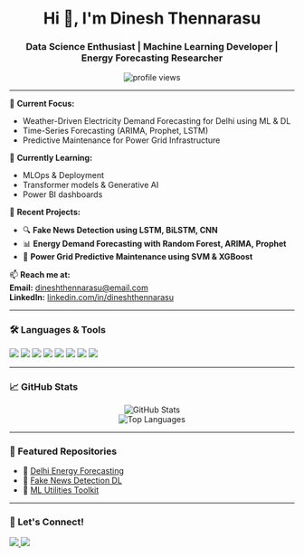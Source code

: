 <h1 align="center">Hi 👋, I'm Dinesh Thennarasu</h1>
<h3 align="center">Data Science Enthusiast | Machine Learning Developer | Energy Forecasting Researcher</h3>

<p align="center">
  <img src="https://komarev.com/ghpvc/?username=dineshthennarasu&label=Profile%20views&color=0e75b6&style=flat" alt="profile views" />
</p>

---

🔭 **Current Focus:**
- Weather-Driven Electricity Demand Forecasting for Delhi using ML & DL
- Time-Series Forecasting (ARIMA, Prophet, LSTM)
- Predictive Maintenance for Power Grid Infrastructure

🌱 **Currently Learning:**
- MLOps & Deployment
- Transformer models & Generative AI
- Power BI dashboards

💼 **Recent Projects:**
- 🔍 **Fake News Detection using LSTM, BiLSTM, CNN**
- 📊 **Energy Demand Forecasting with Random Forest, ARIMA, Prophet**
- 🧠 **Power Grid Predictive Maintenance using SVM & XGBoost**

📫 **Reach me at:**  
**Email:** dineshthennarasu@email.com  
**LinkedIn:** [linkedin.com/in/dineshthennarasu](https://www.linkedin.com/in/dineshthennarasu)

---

### 🛠️ Languages & Tools

<p align="left">
  <img src="https://img.shields.io/badge/Python-3776AB?style=for-the-badge&logo=python&logoColor=white"/>
  <img src="https://img.shields.io/badge/Numpy-013243?style=for-the-badge&logo=numpy"/>
  <img src="https://img.shields.io/badge/Pandas-150458?style=for-the-badge&logo=pandas&logoColor=white"/>
  <img src="https://img.shields.io/badge/scikit--learn-F7931E?style=for-the-badge&logo=scikit-learn&logoColor=white"/>
  <img src="https://img.shields.io/badge/Matplotlib-007ACC?style=for-the-badge&logo=matplotlib&logoColor=white"/>
  <img src="https://img.shields.io/badge/TensorFlow-FF6F00?style=for-the-badge&logo=tensorflow&logoColor=white"/>
  <img src="https://img.shields.io/badge/PowerBI-F2C811?style=for-the-badge&logo=powerbi&logoColor=white"/>
  <img src="https://img.shields.io/badge/VSCode-007ACC?style=for-the-badge&logo=visual-studio-code&logoColor=white"/>
</p>

---

### 📈 GitHub Stats

<p align="center">
  <img src="https://github-readme-stats.vercel.app/api?username=dineshthennarasu&show_icons=true&theme=radical" alt="GitHub Stats" />
  <br>
  <img src="https://github-readme-stats.vercel.app/api/top-langs/?username=dineshthennarasu&layout=compact&theme=radical" alt="Top Languages" />
</p>

---

### 📌 Featured Repositories

- 🔗 [Delhi Energy Forecasting](https://github.com/dineshthennarasu/energy-demand-forecasting-delhi)
- 🔗 [Fake News Detection DL](https://github.com/dineshthennarasu/fake-news-detection-deep-learning)
- 🔗 [ML Utilities Toolkit](https://github.com/dineshthennarasu/ml-utils)

---

### 🤝 Let's Connect!

<p align="left">
  <a href="https://www.linkedin.com/in/dineshthennarasu" target="_blank">
    <img src="https://img.shields.io/badge/LinkedIn-0A66C2?style=for-the-badge&logo=linkedin&logoColor=white"/>
  </a>
  <a href="mailto:dineshthennarasu@email.com">
    <img src="https://img.shields.io/badge/Email-D14836?style=for-the-badge&logo=gmail&logoColor=white"/>
  </a>
</p>
